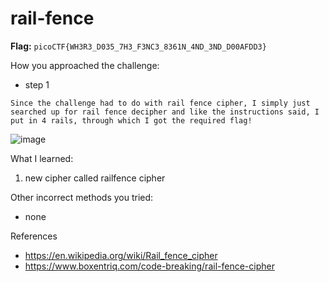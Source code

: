 # rail-fence

**Flag:** `picoCTF{WH3R3_D035_7H3_F3NC3_8361N_4ND_3ND_D00AFDD3}`

How you approached the challenge:

- step 1

```
Since the challenge had to do with rail fence cipher, I simply just searched up for rail fence decipher and like the instructions said, I put in 4 rails, through which I got the required flag!
```

![image](https://github.com/user-attachments/assets/e793f688-aaa1-4c7a-a65e-7a7cfa607b18)


What I learned:

1. new cipher called railfence cipher

Other incorrect methods you tried:

- none

References

- https://en.wikipedia.org/wiki/Rail_fence_cipher
- https://www.boxentriq.com/code-breaking/rail-fence-cipher
